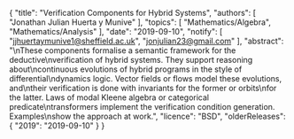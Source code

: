{
    "title": "Verification Components for Hybrid Systems",
    "authors": [
        "Jonathan Julian Huerta y Munive"
    ],
    "topics": [
        "Mathematics/Algebra",
        "Mathematics/Analysis"
    ],
    "date": "2019-09-10",
    "notify": [
        "jjhuertaymunive1@sheffield.ac.uk",
        "jonjulian23@gmail.com"
    ],
    "abstract": "\nThese components formalise a semantic framework for the deductive\nverification of hybrid systems. They support reasoning about\ncontinuous evolutions of hybrid programs in the style of differential\ndynamics logic. Vector fields or flows model these evolutions, and\ntheir verification is done with invariants for the former or orbits\nfor the latter. Laws of modal Kleene algebra or categorical predicate\ntransformers implement the verification condition generation. Examples\nshow the approach at work.",
    "licence": "BSD",
    "olderReleases": {
        "2019": "2019-09-10"
    }
}